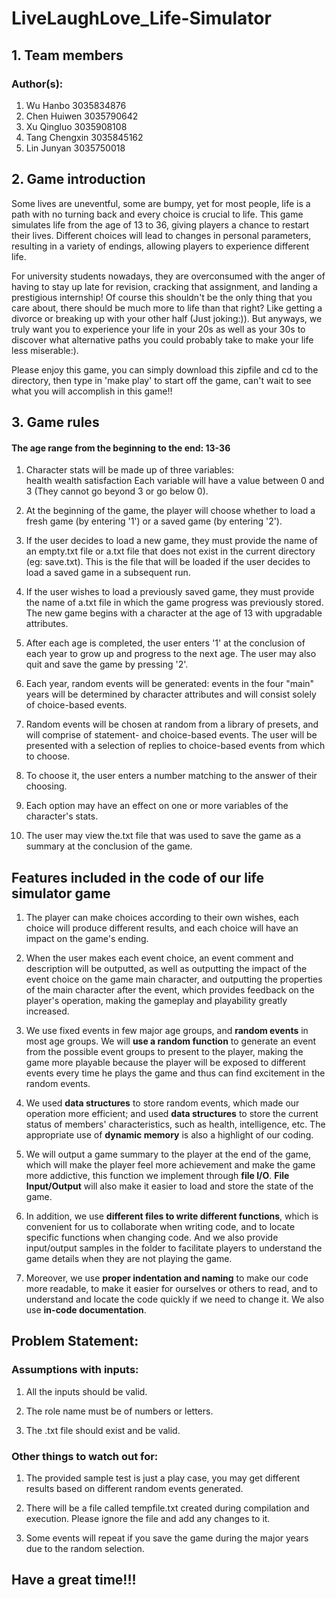 # LiveLaughLove_Life-Simulator
## 1. Team members
### Author(s): 
1. Wu Hanbo 3035834876
2. Chen Huiwen 3035790642
3. Xu Qingluo 3035908108
4. Tang Chengxin 3035845162
5. Lin Junyan 3035750018

## 2. Game introduction
Some lives are uneventful, some are bumpy, yet for most people, life is a path with no turning back and every choice is crucial to life.
This game simulates life from the age of 13 to 36, giving players a chance to restart their lives. Different choices will lead to changes in personal parameters, resulting in a variety of endings, allowing players to experience different life.

For university students nowadays, they are overconsumed with the anger of having to stay up late for revision, cracking that assignment, and landing a prestigious internship! Of course this shouldn't be the only thing that you care about, there should be much more to life than that right? Like getting a divorce or breaking up with your other half (Just joking:)). But anyways, we truly want you to experience your life in your 20s as well as your 30s to discover what alternative paths you could probably take to make your life less miserable:). 

Please enjoy this game, you can simply download this zipfile and cd to the directory, then type in 'make play' to start off the game, can't wait to see what you will accomplish in this game!!

## 3. Game rules
#### The age range from the beginning to the end: 13-36
1. Character stats will be made up of three variables:  
    health
    wealth
    satisfaction
Each variable will have a value between 0 and 3 (They cannot go beyond 3 or go below 0).

2. At the beginning of the game, the player will choose whether to load a fresh game (by entering '1') or a saved game (by entering '2').

3. If the user decides to load a new game, they must provide the name of an empty.txt file or a.txt file that does not exist in the current directory (eg: save.txt). This is the file that will be loaded if the user decides to load a saved game in a subsequent run.

4. If the user wishes to load a previously saved game, they must provide the name of a.txt file in which the game progress was previously stored.
The new game begins with a character at the age of 13 with upgradable attributes.

5. After each age is completed, the user enters '1' at the conclusion of each year to grow up and progress to the next age. The user may also quit and save the game by pressing '2'.

6. Each year, random events will be generated: events in the four "main" years will be determined by character attributes and will consist solely of choice-based events.

7. Random events will be chosen at random from a library of presets, and will comprise of statement- and choice-based events.
The user will be presented with a selection of replies to choice-based events from which to choose.

8. To choose it, the user enters a number matching to the answer of their choosing.

9. Each option may have an effect on one or more variables of the character's stats.

10. The user may view the.txt file that was used to save the game as a summary at the conclusion of the game.

## Features included in the code of our life simulator game

1. The player can make choices according to their own wishes, each choice will produce different results, and each choice will have an impact on the game's ending.

2. When the user makes each event choice, an event comment and description will be outputted, as well as outputting the impact of the event choice on the game main character, and outputting the properties of the main character after the event, which provides feedback on the player's operation, making the gameplay and playability greatly increased.

3. We use fixed events in few major age groups, and **random events** in most age groups. We will **use a random function** to generate an event from the possible event groups to present to the player, making the game more playable because the player will be exposed to different events every time he plays the game and thus can find excitement in the random events.

4. We used **data structures** to store random events, which made our operation more efficient; and used **data structures** to store the current status of members' characteristics, such as health, intelligence, etc. The appropriate use of **dynamic memory** is also a highlight of our coding.

5. We will output a game summary to the player at the end of the game, which will make the player feel more achievement and make the game more addictive, this function we implement through **file I/O**. **File Input/Output** will also make it easier to load and store the state of the game.

6. In addition, we use **different files to write different functions**, which is convenient for us to collaborate when writing code, and to locate specific functions when changing code. And we also provide input/output samples in the folder to facilitate players to understand the game details when they are not playing the game.

7. Moreover, we use **proper indentation and naming** to make our code more readable, to make it easier for ourselves or others to read, and to understand and locate the code quickly if we need to change it. We also use **in-code documentation**.

## Problem Statement:

### Assumptions with inputs:
1. All the inputs should be valid.

2. The role name must be of numbers or letters.

3. The .txt file should exist and be valid.

### Other things to watch out for:
1. The provided sample test is just a play case, you may get different results based on different random events generated.

2. There will be a file called tempfile.txt created during compilation and execution. Please ignore the file and add any changes to it.

3. Some events will repeat if you save the game during the major years due to the random selection.

## Have a great time!!!
